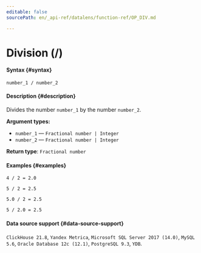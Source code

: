 ```yaml
---
editable: false
sourcePath: en/_api-ref/datalens/function-ref/OP_DIV.md

---
```


# Division (/)



#### Syntax {#syntax}


```
number_1 / number_2
```

#### Description {#description}
Divides the number `number_1` by the number `number_2`.

**Argument types:**
- `number_1` — `Fractional number | Integer`
- `number_2` — `Fractional number | Integer`


**Return type**: `Fractional number`

#### Examples {#examples}

```
4 / 2 = 2.0
```

```
5 / 2 = 2.5
```

```
5.0 / 2 = 2.5
```

```
5 / 2.0 = 2.5
```


#### Data source support {#data-source-support}

`ClickHouse 21.8`, `Yandex Metrica`, `Microsoft SQL Server 2017 (14.0)`, `MySQL 5.6`, `Oracle Database 12c (12.1)`, `PostgreSQL 9.3`, `YDB`.
